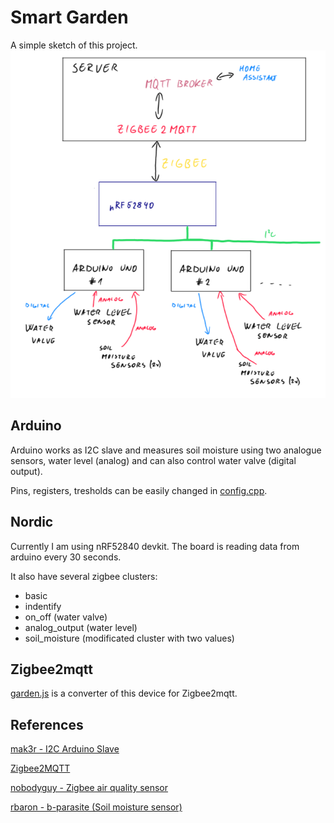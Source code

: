 # Smart Garden

A simple sketch of this project.
![How it works](Docs/images/image.png)

## Arduino
Arduino works as I2C slave and measures soil moisture using two analogue sensors, water level (analog) and can also control water valve (digital output). 

Pins, registers, tresholds can be easily changed in [config.cpp](/Arduino/include/config.cpp).

## Nordic
Currently I am using nRF52840 devkit. The board is reading data from arduino every 30 seconds. 

It also have several zigbee clusters:
 - basic
 - indentify
 - on_off (water valve)
 - analog_output (water level)
 - soil_moisture (modificated cluster with two values)


## Zigbee2mqtt
[garden.js](/Zigbee2mqtt/garden.js) is a converter of this device for Zigbee2mqtt. 


## References
[mak3r - I2C Arduino Slave](https://github.com/mak3r/i2c-arduino-slave/tree/main)

[Zigbee2MQTT](https://www.zigbee2mqtt.io)

[nobodyguy - Zigbee air quality sensor](https://github.com/nobodyguy/zigbee_air_quality_monitor_firmware/)

[rbaron - b-parasite (Soil moisture sensor)](https://github.com/rbaron/b-parasite/)
